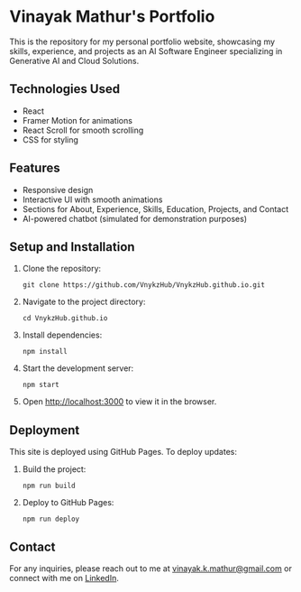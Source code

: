 # Vinayak Mathur's Portfolio

This is the repository for my personal portfolio website, showcasing my skills, experience, and projects as an AI Software Engineer specializing in Generative AI and Cloud Solutions.

## Technologies Used

- React
- Framer Motion for animations
- React Scroll for smooth scrolling
- CSS for styling

## Features

- Responsive design
- Interactive UI with smooth animations
- Sections for About, Experience, Skills, Education, Projects, and Contact
- AI-powered chatbot (simulated for demonstration purposes)

## Setup and Installation

1. Clone the repository:
   ```
   git clone https://github.com/VnykzHub/VnykzHub.github.io.git
   ```

2. Navigate to the project directory:
   ```
   cd VnykzHub.github.io
   ```

3. Install dependencies:
   ```
   npm install
   ```

4. Start the development server:
   ```
   npm start
   ```

5. Open [http://localhost:3000](http://localhost:3000) to view it in the browser.

## Deployment

This site is deployed using GitHub Pages. To deploy updates:

1. Build the project:
   ```
   npm run build
   ```

2. Deploy to GitHub Pages:
   ```
   npm run deploy
   ```

## Contact

For any inquiries, please reach out to me at vinayak.k.mathur@gmail.com or connect with me on [LinkedIn](https://www.linkedin.com/in/vinayakmathur2000/).
